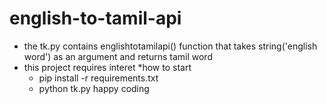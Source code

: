 # english-to-tamil-api

* the tk.py contains englishtotamilapi() function that takes string('english word') as an argument and returns tamil word 
* this project requires interet
*how to start
  - pip install -r requirements.txt
  - python tk.py
happy coding
